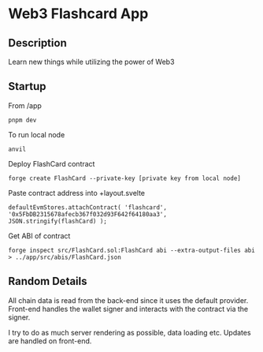 # Web3 Flashcard App

## Description

Learn new things while utilizing the power of Web3

## Startup

From /app

`pnpm dev`

To run local node

`anvil`

Deploy FlashCard contract

`forge create FlashCard --private-key [private key from local node]`

Paste contract address into +layout.svelte

`defaultEvmStores.attachContract(
  'flashcard',
  '0x5FbDB2315678afecb367f032d93F642f64180aa3',
  JSON.stringify(flashCard)
);`

Get ABI of contract

`forge inspect src/FlashCard.sol:FlashCard abi --extra-output-files abi > ../app/src/abis/FlashCard.json`

## Random Details

All chain data is read from the back-end since it uses the default provider. Front-end handles the wallet signer and interacts with the contract via the signer.

I try to do as much server rendering as possible, data loading etc. Updates are handled on front-end.

